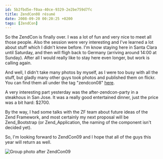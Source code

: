 ```yaml
---
id: 5b2fbd5e-f0aa-40ce-9329-2e2be759d7fc
title: ZendCon08 résumé
date: 2008-09-20 00:20:25 +0200
tags: [ZendCon]
---
```


So the ZendCon is finally over. I was a lot of fun and very nice to meet all those people. Also the session were very interesting and I've learned a lot about stuff which I didn't knew before. I'm know staying here in Santa Clara until Saturday, and then will fligh back to Germany (arriving around 14:00 at Sunday). After all I would really like to stay here even longer, but work is calling again.

And well, I didn't take many photos by myself, as I were too busy with all the stuff, but gladly many other guys took photos and published them on flickr. You can find them all under the tag "zendcon08" [here](http://www.flickr.com/photos/tags/zendcon08/).

A very interesting part yesterday was the after-zendcon-party in a steakhous in San Jose. It was a really good entertained dinner, just the price was a bit hard: $2700.

By the way, I had some talks with the ZF team about future ideas of the Zend Framework, and most certainly my next proposal will be Zend_Bootstrap (or Zend_Application, the naming of the component isn't decided yet).

So, I'm looking forward to ZendCon09 and I hope that all of the guys this year will return as well.

![Group photo after ZendCon09](/images/content/posts/2008-09-20-zendcon-ending.jpg)